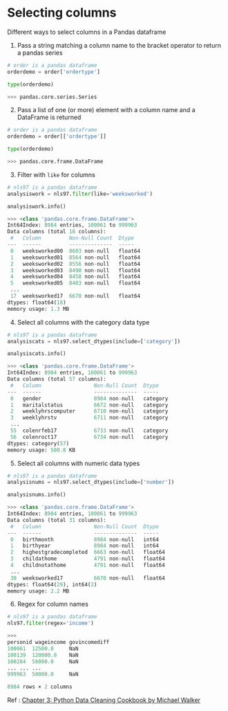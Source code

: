 # Selecting columns

Different ways to select columns in a Pandas dataframe

1. Pass a string matching a column name to the bracket operator to return a pandas series

```python
# order is a pandas dataframe
orderdemo = order['ordertype']

type(orderdemo)

>>> pandas.core.series.Series

```


2. Pass a list of one (or more) element with a column name and a DataFrame is returned

```python
# order is a pandas dataframe
orderdemo = order[['ordertype']]

type(orderdemo)

>>> pandas.core.frame.DataFrame

```

3. Filter with `like` for columns

```python
# nls97 is a pandas dataframe
analysiswork = nls97.filter(like='weeksworked')

analysiswork.info()

>>> <class 'pandas.core.frame.DataFrame'>
Int64Index: 8984 entries, 100061 to 999963
Data columns (total 18 columns):
 #   Column         Non-Null Count  Dtype  
---  ------         --------------  -----  
 0   weeksworked00  8603 non-null   float64
 1   weeksworked01  8564 non-null   float64
 2   weeksworked02  8556 non-null   float64
 3   weeksworked03  8490 non-null   float64
 4   weeksworked04  8458 non-null   float64
 5   weeksworked05  8403 non-null   float64
 ...
 17  weeksworked17  6670 non-null   float64
dtypes: float64(18)
memory usage: 1.3 MB
```

4. Select all columns with the category data type

``` python
# nls97 is a pandas dataframe
analysiscats = nls97.select_dtypes(include=['category'])

analysiscats.info()

>>> <class 'pandas.core.frame.DataFrame'>
Int64Index: 8984 entries, 100061 to 999963
Data columns (total 57 columns):
 #   Column                 Non-Null Count  Dtype   
---  ------                 --------------  -----  
 0   gender                 8984 non-null   category
 1   maritalstatus          6672 non-null   category
 2   weeklyhrscomputer      6710 non-null   category
 3   weeklyhrstv            6711 non-null   category
 ...
 55  colenrfeb17            6733 non-null   category
 56  colenroct17            6734 non-null   category
dtypes: category(57)
memory usage: 580.8 KB

```

5. Select all columns with numeric data types

``` python
# nls97 is a pandas dataframe
analysisnums = nls97.select_dtypes(include=['number'])

analysisnums.info()

>>> <class 'pandas.core.frame.DataFrame'>
Int64Index: 8984 entries, 100061 to 999963
Data columns (total 31 columns):
 #   Column                 Non-Null Count  Dtype  
---  ------                 --------------  -----  
 0   birthmonth             8984 non-null   int64  
 1   birthyear              8984 non-null   int64  
 2   highestgradecompleted  6663 non-null   float64
 3   childathome            4791 non-null   float64
 4   childnotathome         4791 non-null   float64
 ...
 30  weeksworked17          6670 non-null   float64
dtypes: float64(29), int64(2)
memory usage: 2.2 MB

```

6. Regex for column names

```python
# nls97 is a pandas dataframe
nls97.filter(regex='income')

>>> 	
personid wageincome	govincomediff		
100061	12500.0	    NaN
100139	120000.0	NaN
100284	58000.0	    NaN
...	...	...
999963	50000.0	    NaN

8984 rows × 2 columns

```

Ref : [Chapter 3:  Python Data Cleaning Cookbook by Michael Walker](https://github.com/PacktPublishing/Python-Data-Cleaning-Cookbook)
